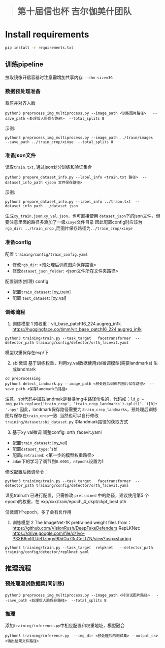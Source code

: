 > # 第十届信也杯 吉尔伽美什团队

# Install requirements
```bash
pip install -r requirements.txt
```

## 训练pipeline
拉取镜像开启容器时注意需增加共享内存 `--shm-size=3G`
### 数据预处理准备
裁剪并对齐人脸
```
python3 preprocess_img_multiprocess.py --image_path <训练图片路径>   --save_path <处理后人脸保存路径>  --total_splits 8
```
示例:
```
python3 preprocess_img_multiprocess.py --image_path ../train/images   --save_path ../train_crop/xinye  --total_splits 8
```


### 准备json文件
读取`train.txt`, 通过json划分训练和验证集合
```
python3 prepare_dataset_info.py --label_info <train.txt 路径>  --dataset_info_path <json 文件保存路径>
```
示例:
```
python3 prepare_dataset_info.py --label_info ../traon.txt  --dataset_info_path ../dataset_json
```
生成`xy_train.json`,`xy_val.json`，也可直接使用 `dataset_json`下的json文件，但要注意里面的路径多添加了一级`xinye`文件目录
因此配置config时应该为 `rgb_dir: ../train_crop` ,而图片保存路径为`../train_crop/xinye`

### 准备config
配置 `training/config/train_config.yaml`
- 修改`rgb_dir`: <预处理后训练图片保存路径>
- 修改`dataset_json_folder`: <json文件所在文件夹路径>

配置训练(推理) config
- 配置`train_dataset`: [xy_train]
- 配置 `test_dataset`: [xy_val]

### 训练流程
1. 训练模型 1
预权重：vit_base_patch16_224.augreg_in1k
https://huggingface.co/timm/vit_base_patch16_224.augreg_in1k

```
python3 training/train.py --task_target   facetransformer  --detector_path training/config/detector/orth_facevit.yaml
```
模型权重保存在exp/下

2. sbi微调
基于训练权重，利用xy_val数据使用sbi微调模型(需要landmarks)
生成landmark
```
cd preprocessing
python3 detect_landmark.py --image_path <预处理后训练的图片保存路径>  --save_path <保存landmark的路径>
```
注意，sbi代码中加载landmak是替换img中路径命名的，代码如：`ld_p = img_path.replace('train_crop', 'train_crop_landmarks').split('.')[0]+ '.npy'`
因此，landmark保存路径需要为:`train_crop_landmarks`，预处理后训练图片保存在`train_crop`一致.
当然也可以自行修改`training/dataset/sbi_dataset.py` 中landmark路径的获取方式

3. 基于xy_val微调
调整config: orth_facevit.yaml
- 配置`train_dataset`: [xy_val]
- 配置`dataset_type`: 'sbi'
- 配置`pretrained`: <第一步的模型权重路径>
- `adam`下的学习了调节到`0.0001`，`nEpochs`设置为1

修改配置后微调命令：
```
python3 training/train.py --task_target   facetransformer  --detector_path training/config/detector/orth_facevit.yaml
```
详见train.sh 已进行配置，只需修改 `pretrained` 中的路径，建议使用第5 个epoch的权重，在 exp/xxx/train/epoch_4_ckpt/ckpt_best.pth

仅微调1个epoch，多了会有负作用

1. 训练模型 2
The ImageNet-1K pretrained weight files from： https://github.com/VisionRush/DeepFakeDefenders
RepLKNet: https://drive.google.com/file/d/1vo-P3XB6mRLUeDzmgv90dOu73uCeLfZN/view?usp=sharing
```
python3 training/train.py --task_target  relpknet   --detector_path training/config/detector/replknet.yaml
```



## 推理流程

### 预处理测试数据集(同训练)
```
python3 preprocess_img_multiprocess.py --image_path <待测试图片路径>   --save_path <处理后人脸保存路径>  --total_splits 8
```


### 推理
添加`training/inference.py`中相应配置和权重地址，模型融合
```
python3 training/inference.py  --img_dir <预处理后的测试集> --output_csv <输出结果文件路径>  
```